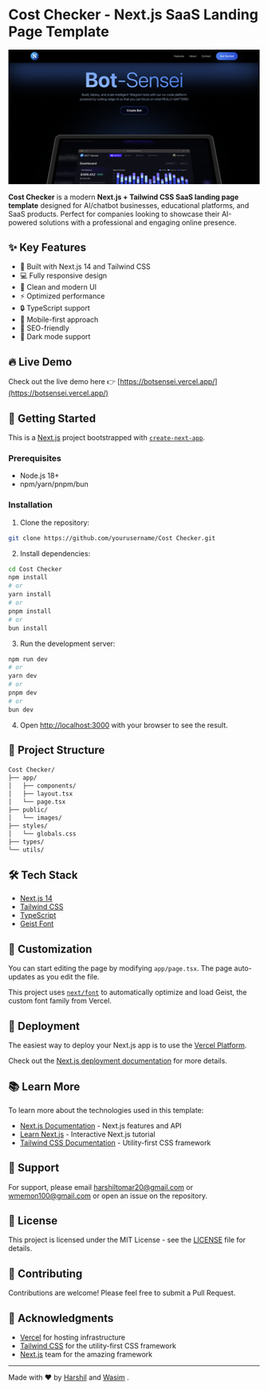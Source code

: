 # Cost Checker - Next.js SaaS Landing Page Template

![alt text](image.png)

**Cost Checker** is a modern **Next.js + Tailwind CSS SaaS landing page template** designed for AI/chatbot businesses, educational platforms, and SaaS products. Perfect for companies looking to showcase their AI-powered solutions with a professional and engaging online presence.

## ✨ Key Features

- 🚀 Built with Next.js 14 and Tailwind CSS
- 💻 Fully responsive design
- 🎨 Clean and modern UI
- ⚡ Optimized performance
- 🔒 TypeScript support
- 📱 Mobile-first approach
- 🎯 SEO-friendly
- 🌙 Dark mode support

## 🔥 Live Demo

Check out the live demo here 👉 [https://botsensei.vercel.app/](https://botsensei.vercel.app/)

## 🚀 Getting Started

This is a [Next.js](https://nextjs.org/) project bootstrapped with [`create-next-app`](https://github.com/vercel/next.js/tree/canary/packages/create-next-app).

### Prerequisites

- Node.js 18+ 
- npm/yarn/pnpm/bun

### Installation

1. Clone the repository:
```bash
git clone https://github.com/yourusername/Cost Checker.git
```

2. Install dependencies:
```bash
cd Cost Checker
npm install
# or
yarn install
# or
pnpm install
# or
bun install
```

3. Run the development server:
```bash
npm run dev
# or
yarn dev
# or
pnpm dev
# or
bun dev
```

4. Open [http://localhost:3000](http://localhost:3000) with your browser to see the result.

## 📁 Project Structure

```
Cost Checker/
├── app/
│   ├── components/
│   ├── layout.tsx
│   └── page.tsx
├── public/
│   └── images/
├── styles/
│   └── globals.css
├── types/
└── utils/
```

## 🛠 Tech Stack

- [Next.js 14](https://nextjs.org/)
- [Tailwind CSS](https://tailwindcss.com/)
- [TypeScript](https://www.typescriptlang.org/)
- [Geist Font](https://vercel.com/font)

## 📝 Customization

You can start editing the page by modifying `app/page.tsx`. The page auto-updates as you edit the file.

This project uses [`next/font`](https://nextjs.org/docs/app/building-your-application/optimizing/fonts) to automatically optimize and load Geist, the custom font family from Vercel.

## 🚀 Deployment

The easiest way to deploy your Next.js app is to use the [Vercel Platform](https://vercel.com/new?filter=next.js).

Check out the [Next.js deployment documentation](https://nextjs.org/docs/app/building-your-application/deploying) for more details.

## 📚 Learn More

To learn more about the technologies used in this template:

- [Next.js Documentation](https://nextjs.org/docs) - Next.js features and API
- [Learn Next.js](https://nextjs.org/learn) - Interactive Next.js tutorial
- [Tailwind CSS Documentation](https://tailwindcss.com/docs) - Utility-first CSS framework

## 💬 Support

For support, please email harshiltomar20@gmail.com or wmemon100@gmail.com or open an issue on the repository.

## 📄 License

This project is licensed under the MIT License - see the [LICENSE](LICENSE) file for details.

## 🤝 Contributing

Contributions are welcome! Please feel free to submit a Pull Request.

## 🙏 Acknowledgments

- [Vercel](https://vercel.com) for hosting infrastructure
- [Tailwind CSS](https://tailwindcss.com) for the utility-first CSS framework
- [Next.js](https://nextjs.org) team for the amazing framework

---

Made with ❤️ by [Harshil](https://github.com/harshiltomar) and [Wasim](https://github.com/wmemon)
.
